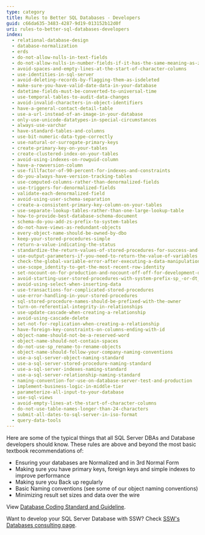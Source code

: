 ```yaml
---
type: category
title: Rules to Better SQL Databases - Developers
guid: c66da635-3483-4287-9d19-013152b12d0f
uri: rules-to-better-sql-databases-developers
index:
  - relational-database-design
  - database-normalization
  - erds
  - do-not-allow-nulls-in-text-fields
  - do-not-allow-nulls-in-number-fields-if-it-has-the-same-meaning-as-zero
  - avoid-spaces-and-empty-lines-at-the-start-of-character-columns
  - use-identities-in-sql-server
  - avoid-deleting-records-by-flagging-them-as-isdeleted
  - make-sure-you-have-valid-date-data-in-your-database
  - datetime-fields-must-be-converted-to-universal-time
  - use-temporal-tables-to-audit-data-changes
  - avoid-invalid-characters-in-object-identifiers
  - have-a-general-contact-detail-table
  - use-a-url-instead-of-an-image-in-your-database
  - only-use-unicode-datatypes-in-special-circumstances
  - always-use-varchar
  - have-standard-tables-and-columns
  - use-bit-numeric-data-type-correctly
  - use-natural-or-surrogate-primary-keys
  - create-primary-key-on-your-tables
  - create-clustered-index-on-your-tables
  - avoid-using-indexes-on-rowguid-column
  - have-a-rowversion-column
  - use-fillfactor-of-90-percent-for-indexes-and-constraints
  - do-you-always-have-version-tracking-tables
  - use-computed-columns-rather-than-denormalized-fields
  - use-triggers-for-denormalized-fields
  - validate-each-denormalized-field
  - avoid-using-user-schema-separation
  - create-a-consistent-primary-key-column-on-your-tables
  - use-separate-lookup-tables-rather-than-one-large-lookup-table
  - how-to-provide-best-database-schema-document
  - schema-do-you-add-zs-prefix-to-system-tables
  - do-not-have-views-as-redundant-objects
  - every-object-name-should-be-owned-by-dbo
  - keep-your-stored-procedures-simple
  - return-a-value-indicating-the-status
  - standardize-the-return-values-of-stored-procedures-for-success-and-failures
  - use-output-parameters-if-you-need-to-return-the-value-of-variables
  - check-the-global-variable-error-after-executing-a-data-manipulation-statement
  - use-scope_identity-to-get-the-most-recent-row-identity
  - set-nocount-on-for-production-and-nocount-off-off-for-development-debugging-purposes
  - avoid-starting-user-stored-procedures-with-system-prefix-sp_-or-dt_
  - avoid-using-select-when-inserting-data
  - use-transactions-for-complicated-stored-procedures
  - use-error-handling-in-your-stored-procedures
  - sql-stored-procedure-names-should-be-prefixed-with-the-owner
  - turn-on-referential-integrity-in-relationships
  - use-update-cascade-when-creating-a-relationship
  - avoid-using-cascade-delete
  - set-not-for-replication-when-creating-a-relationship
  - have-foreign-key-constraints-on-columns-ending-with-id
  - object-name-should-not-be-a-reserved-word
  - object-name-should-not-contain-spaces
  - do-not-use-sp_rename-to-rename-objects
  - object-name-should-follow-your-company-naming-conventions
  - use-a-sql-server-object-naming-standard
  - use-a-sql-server-stored-procedure-naming-standard
  - use-a-sql-server-indexes-naming-standard
  - use-a-sql-server-relationship-naming-standard
  - naming-convention-for-use-on-database-server-test-and-production
  - implement-business-logic-in-middle-tier
  - parameterize-all-input-to-your-database
  - use-sql-views
  - avoid-empty-lines-at-the-start-of-character-columns
  - do-not-use-table-names-longer-than-24-characters
  - submit-all-dates-to-sql-server-in-iso-format
  - query-data-tools
---
```


Here are some of the typical things that all SQL Server DBAs and Database developers should know. These rules are above and beyond the most basic textbook recommendations of:

* Ensuring your databases are Normalized and in 3rd Normal Form
* Making sure you have primary keys, foreign keys and simple indexes to improve performance
* Making sure you Back up regularly
* Basic Naming conventions (see some of our object naming conventions)
* Minimizing result set sizes and data over the wire

View [Database Coding Standard and Guideline](http://www.nyx.net/~bwunder/dbChangeControl/standard.htm).

Want to develop your SQL Server Database with SSW? Check [SSW's Databases consulting page](https://www.ssw.com.au/consulting/database-development).
